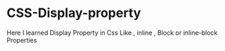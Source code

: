 # CSS-Display-property
Here I learned Display Property in Css Like , inline , Block or inline-block Properties

